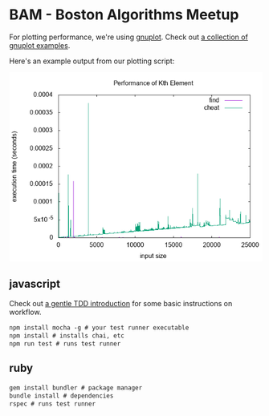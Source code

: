 # BAM - Boston Algorithms Meetup

For plotting performance, we're using [gnuplot](http://www.gnuplot.info/).
Check out [a collection of gnuplot
examples](http://alvinalexander.com/technology/gnuplot-charts-graphs-examples).

Here's an example output from our plotting script:

![](data/kth-element.png)

## javascript

Check out [a gentle TDD
introduction](http://jrsinclair.com/articles/2016/gentle-introduction-to-javascript-tdd-intro/)
for some basic instructions on workflow.

```shell
npm install mocha -g # your test runner executable
npm install # installs chai, etc
npm run test # runs test runner
```

## ruby

```shell
gem install bundler # package manager
bundle install # dependencies
rspec # runs test runner
```
